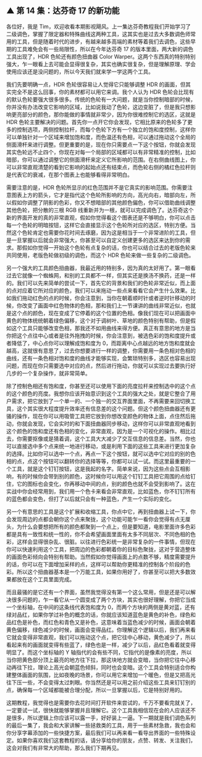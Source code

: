 ## ▲ 第 14 集：达芬奇 17 的新功能
各位好，我是 Tim，欢迎收看本期影视飓风。上一集达芬奇教程我们开始学习了二级调色，掌握了限定器和特殊曲线这两种工具，这其实也是过去大多数调色师常用的工具，但是随着时代的进步，有越来越多高端的素材等着我们去调色，这些早期的工具难免会有一些局限性，所以在今年达芬奇 17 的版本里面，两大新的调色工具出现了，HDR 色轮还有颜色扭曲器 Color Warper。这两个东西真的特别特别强大，乍一眼看上去可能会显得很复杂，其实也确实很复杂，但是理解原理、学会使用应该还是没问题的，所以今天我们就来学一学这两个工具。

我们先要明确一点，HDR 色轮很容易让人觉得它只能够调整 HDR 的画面，但其实完全不是这么回事，你的素材都可以用它来调。我个人认为 HDR 色轮会比现有的默认色轮要强大很多很多。传统的色轮有一大问题，就是当你控制暗部的时候，你并没有办法改变它影响的区域，比如说我动了色轮，这边变脏了，但是我只想影响更亮部分的颜色，那你能做的事情就非常少，因为你很难控制它的选区，这就是 HDR 色轮主要解决的问题。首先你一点开它你会发现，它相比原来的色轮多了更多的控制选项，两侧控制拉杆，而每个色轮下方有一个独立的饱和度控制，这样你可以单独针对一个区域来增加饱和度，而色温还有色相，可以通过拖动这个全局的侧面滑杆来进行调整。但更重要的是，现在你只需要点一下这个按钮，你就会发现其实色轮远不止四个，你现在对每一个局部的区域都可以有非常精准的控制，比如暗部，你可以通过调整它的侧面滑杆来定义它所影响的范围。在右侧曲线图上，你可以非常直观清楚的看到它影响的起始点还有结束点，而色轮右侧的橘红色拉杆则是代表它的衰减，在那个图表上也能够看得非常明白。

需要注意的是，HDR 色轮所显示的红色范围并不是它真实的影响范围。你需要注意图表上方的箭头，它才是指代这个色轮所影响的方向，高光向右，暗部向左，所以假如你调整了阴影的色彩，你又不想暗部的其他颜色偏色，你可以借助曲线调整其他色轮，把分散的三根 RGB 线重新并为一根，就可以完成调色了。达芬奇这个新的界面开发的真的非常直观，假如你觉得看这个图表还是不够明白，你可以点击每一个色轮的明暗按钮，这样它会直接显示这个色轮所对应的选区，特别方便。当然这个色轮肯定也需要你花时间去琢磨，因为这是相当于一个非常进阶的工具，但是一旦掌握以后就会非常强大，你甚至可以自定义创建更多的选区来达到你的需求。那假如你觉得一开始这个色轮有点复杂的话，你也可以结合过去的老版色轮来共同使用，老版色轮做初级的调色，而这个 HDR 色轮来做一些复杂的二级调色。

另一个强大的工具颜色扭曲器，我最近用的特别多，因为真的太好用了。第一眼看过去它就像一个蜘蛛网，和别的工具都不一样，但其实还是换汤不换药，还是一样的。我们可以先来简单的尝试一下，首先它的背景和我们的色轮非常近似，而上面的点对应着它所对应的颜色，我们可以来拖动一些点来看看它会产生什么效果。比如我们拖动红色的点的时候，你会注意到，当你在朝着顺时针或者逆时针移动的时候，你改变了画面中红色物体的色相，那和我们上一节课讲的曲线非常近似，也就是这个点的颜色，现在变成了它停着的这个位置的色相。像我们现在可以把画面中黄色的物体统统朝着绿色偏移，这个对于调树叶、草地的颜色特别有帮助，但是假如这个工具只能够改变色相，那我还不如用曲线来得方便。真正有意思的地方是当你把这个点往中心或者是往外拖拽的时候，你会注意到，被选色彩的饱和度提升或者降低了，中心点你可以理解成饱和度为 0，而距离中心点越远的地方饱和度就会越高，这就很有意思了，过去你想要进行一样的调整，你需要用一条色相对色相的曲线，还有一条色相对饱和度的曲线才能够实现，会繁琐特别多，选区也容易出现问题，而现在你只需要选中对应的点，然后进行拖动，你就可以实现过去要执行好几步的一个复杂操作，就非常简单。

除了控制色相还有饱和度，你甚至还可以使用下面的亮度拉杆来控制选中的这个点的这个颜色的亮度。我想你应该开始意识到这个工具的强大之处，就是它整合了用户需求，把它放到了一个单一的、一个独一的交互界面里面，不再需要来回切换工具，这个其实很大程度提升效率还有信息差的这个问题。但这个颜色扭曲器还有更骚的操作，现在你可以用吸管工具把它放到你想改变颜色的物体上面，点住然后拖动，你就会发现，它会实时的和下面扭曲器同步移动，这样你可以非常直观地看到这个颜色的饱和度还有色相的变化，非常直观，因为是一个可视化的操作。相比过去，你需要抠像或是猜着调，这个工具大大减少了交互信息的信息差。当然，你也可以直接选中多个点来统一地进行移动，或是利用下面的这些工具来进行更加复杂的选择。比如你可以选中一个点，再点一下这个按钮，就可以选中它对应的别的色相的点，点这个按钮可以翻转你的选择等等，你都可以试一试。而这里最重要的一个工具，就是这个钉钉按钮，这是我起的名字。简单来说，因为这些点会互相影响，有的时候你会带到别的颜色，这时候你可以用这个钉钉工具把它周围的点给钉住，它的图标也会变化，你再移动中间的点，别的颜色也就不会受到影响了。这在实战中你会经常用到，我们用一个色卡来看会非常直观，比如蓝色，你不钉钉所有的蓝色都会变色，但打了以后就只会有一种蓝色，产生一个实际的变化。

另一个有意思的工具是这个扩展和收缩工具，你点中它，再到扭曲器上试一下，你会发现周边的点都会朝你这个点来聚拢，这个功能可能乍一看你会觉得有点无厘头，为什么会要想把所有的颜色都聚到一个点上，但是要知道，电影里面许多色彩都是具有一致性和统一性的，你不会希望画面里面有太多不同层次、不同色相的色彩，这样会显得很杂乱、很脏。以往进行色彩统一是非常复杂的一件事情，但现在你可以快速利用这个工具，把周边的色彩都朝着你的目标色聚拢，这对于营造整体的画面色彩倾向会特别有帮助。当然假如你觉得画面上的点数不够，精度需要提升的话，你可以在下面增加采样的点，这样可以帮助你更精准的控制各个阶段的色彩。所以这个扭曲器基本是一个万能工具，如果你用好了，你甚至可以把大多数效果都放在这个工具里面完成。

而且最骚的是它还有一个界面，虽然我觉得没有第一个这么常用，但是还是可以解决很多问题的，乍一看它从一个圆变成了两个方块，其实也很好理解，你把它当成一个坐标轴，在中间的这条线代表饱和度为 0，而两个方块的两侧是黄对蓝，还有绿对品红，如果你学过补色的概念的话，你就应该知道蓝色是黄色的补色，绿色和品红色是补色，而红色和青色又是补色，这意味着当蓝色减少的时候，画面会朝着黄色偏移，绿色减少的时候，画面会变得品红。你理解这个逻辑以后，我们再来看它就会变得非常直观，我们可以拖动这个点，把它往中心移动，黄色减少了，所以看起来有的画面就变得有些蓝了，绿色也是一样，减少了以后，品红色看着就变得明显了。而这个坐标轴的 Y 轴指代的会有些不同，它指代的是像素的亮度，所以当你把黄色部分顶上最亮的地方往下拉，那这块地方就会变暗，当你把它往中心移动再往下拉，理论上高光会朝蓝色倾斜，同时也会变暗。这个工具会特别适合你构建整体画面的氛围，比如夜晚的场景，你可以用它来增加一个暖色，但是又把高光往下压一些，不会变得太过刺眼。你当然还是可以用之前介绍这些工具来钉钉别的点，确保每一个区域都能被合理分配，所以一旦掌握以后，它是特别好用的。

这期教程，我觉得也是需要你去花时间打开软件来尝试的，千万不要看完就关了，一定要试一试，很快就能够掌握并且理解它。这个工具我相信现在会的人应该还不是很多，所以逻辑上你应该可以露一手，好好装上一逼。下一期就是我们调色系列的最后一集了，我会和大家讲解一些拯救类的工具，用于一些素材急救，我也会和你分享字幕添加的一些快捷方案，最后我们可以再来看一看导出界面的一些特殊设定。如果你喜欢我们这套教程的话，请分享给你的朋友，点赞、转发、关注我们，这会对我们有非常大的帮助，那么我们下期再见。



